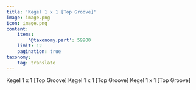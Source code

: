 ```yaml
---
title: 'Kegel 1 x 1 [Top Groove]'
image: image.png
icon: image.png
content:
    items:
        '@taxonomy.part': 59900
    limit: 12
    pagination: true
taxonomy:
    tag: translate
---
```


Kegel 1 x 1 [Top Groove]
Kegel 1 x 1 [Top Groove]
Kegel 1 x 1 [Top Groove]
